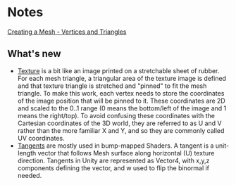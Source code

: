 # Notes

[Creating a Mesh - Vertices and Triangles](https://catlikecoding.com/unity/tutorials/procedural-meshes/creating-a-mesh/)

## What's new
- [Texture](https://docs.unity3d.com/Manual/AnatomyofaMesh.html) is a bit like an image printed on a stretchable sheet of rubber. For each mesh triangle, a triangular area of the texture image is defined and that texture triangle is stretched and "pinned" to fit the mesh triangle. To make this work, each vertex needs to store the coordinates of the image position that will be pinned to it. These coordinates are 2D and scaled to the 0..1 range (0 means the bottom/left of the image and 1 means the right/top). To avoid confusing these coordinates with the Cartesian coordinates of the 3D world, they are referred to as U and V rather than the more familiar X and Y, and so they are commonly called UV coordinates.
- [Tangents](https://docs.unity3d.com/ScriptReference/Mesh-tangents.html) are mostly used in bump-mapped Shaders. A tangent is a unit-length vector that follows Mesh surface along horizontal (U) texture direction. Tangents in Unity are represented as Vector4, with x,y,z components defining the vector, and w used to flip the binormal if needed.
